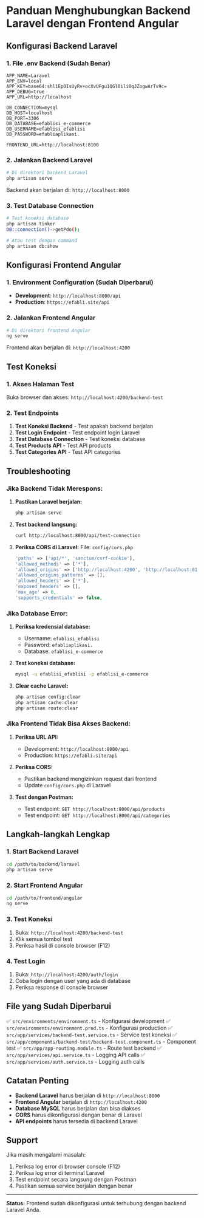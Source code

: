 # Panduan Menghubungkan Backend Laravel dengan Frontend Angular

## Konfigurasi Backend Laravel

### 1. File .env Backend (Sudah Benar)
```env
APP_NAME=Laravel
APP_ENV=local
APP_KEY=base64:shl1EpOIsUyRv+ocXvUFgu1QGl0ili0qJZogwArTv9c=
APP_DEBUG=true
APP_URL=http://localhost

DB_CONNECTION=mysql
DB_HOST=localhost
DB_PORT=3306
DB_DATABASE=efablisi_e-commerce
DB_USERNAME=efablisi_efablisi
DB_PASSWORD=efabliaplikasi.

FRONTEND_URL=http://localhost:8100
```

### 2. Jalankan Backend Laravel
```bash
# Di direktori backend Laravel
php artisan serve
```

Backend akan berjalan di: `http://localhost:8000`

### 3. Test Database Connection
```bash
# Test koneksi database
php artisan tinker
DB::connection()->getPdo();

# Atau test dengan command
php artisan db:show
```

## Konfigurasi Frontend Angular

### 1. Environment Configuration (Sudah Diperbarui)
- **Development**: `http://localhost:8000/api`
- **Production**: `https://efabli.site/api`

### 2. Jalankan Frontend Angular
```bash
# Di direktori frontend Angular
ng serve
```

Frontend akan berjalan di: `http://localhost:4200`

## Test Koneksi

### 1. Akses Halaman Test
Buka browser dan akses: `http://localhost:4200/backend-test`

### 2. Test Endpoints
1. **Test Koneksi Backend** - Test apakah backend berjalan
2. **Test Login Endpoint** - Test endpoint login Laravel
3. **Test Database Connection** - Test koneksi database
4. **Test Products API** - Test API products
5. **Test Categories API** - Test API categories

## Troubleshooting

### Jika Backend Tidak Merespons:

1. **Pastikan Laravel berjalan:**
   ```bash
   php artisan serve
   ```

2. **Test backend langsung:**
   ```bash
   curl http://localhost:8000/api/test-connection
   ```

3. **Periksa CORS di Laravel:**
   File: `config/cors.php`
   ```php
   'paths' => ['api/*', 'sanctum/csrf-cookie'],
   'allowed_methods' => ['*'],
   'allowed_origins' => ['http://localhost:4200', 'http://localhost:8100'],
   'allowed_origins_patterns' => [],
   'allowed_headers' => ['*'],
   'exposed_headers' => [],
   'max_age' => 0,
   'supports_credentials' => false,
   ```

### Jika Database Error:

1. **Periksa kredensial database:**
   - Username: `efablisi_efablisi`
   - Password: `efabliaplikasi.`
   - Database: `efablisi_e-commerce`

2. **Test koneksi database:**
   ```bash
   mysql -u efablisi_efablisi -p efablisi_e-commerce
   ```

3. **Clear cache Laravel:**
   ```bash
   php artisan config:clear
   php artisan cache:clear
   php artisan route:clear
   ```

### Jika Frontend Tidak Bisa Akses Backend:

1. **Periksa URL API:**
   - Development: `http://localhost:8000/api`
   - Production: `https://efabli.site/api`

2. **Periksa CORS:**
   - Pastikan backend mengizinkan request dari frontend
   - Update `config/cors.php` di Laravel

3. **Test dengan Postman:**
   - Test endpoint: `GET http://localhost:8000/api/products`
   - Test endpoint: `GET http://localhost:8000/api/categories`

## Langkah-langkah Lengkap

### 1. Start Backend Laravel
```bash
cd /path/to/backend/laravel
php artisan serve
```

### 2. Start Frontend Angular
```bash
cd /path/to/frontend/angular
ng serve
```

### 3. Test Koneksi
1. Buka: `http://localhost:4200/backend-test`
2. Klik semua tombol test
3. Periksa hasil di console browser (F12)

### 4. Test Login
1. Buka: `http://localhost:4200/auth/login`
2. Coba login dengan user yang ada di database
3. Periksa response di console browser

## File yang Sudah Diperbarui

✅ `src/environments/environment.ts` - Konfigurasi development
✅ `src/environments/environment.prod.ts` - Konfigurasi production
✅ `src/app/services/backend-test.service.ts` - Service test koneksi
✅ `src/app/components/backend-test/backend-test.component.ts` - Component test
✅ `src/app/app-routing.module.ts` - Route test backend
✅ `src/app/services/api.service.ts` - Logging API calls
✅ `src/app/services/auth.service.ts` - Logging auth calls

## Catatan Penting

- **Backend Laravel** harus berjalan di `http://localhost:8000`
- **Frontend Angular** berjalan di `http://localhost:4200`
- **Database MySQL** harus berjalan dan bisa diakses
- **CORS** harus dikonfigurasi dengan benar di Laravel
- **API endpoints** harus tersedia di backend Laravel

## Support

Jika masih mengalami masalah:

1. Periksa log error di browser console (F12)
2. Periksa log error di terminal Laravel
3. Test endpoint secara langsung dengan Postman
4. Pastikan semua service berjalan dengan benar

---

**Status:** Frontend sudah dikonfigurasi untuk terhubung dengan backend Laravel Anda. 